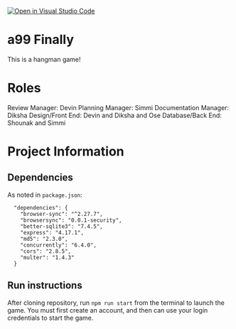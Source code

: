 [![Open in Visual Studio Code](https://classroom.github.com/assets/open-in-vscode-f059dc9a6f8d3a56e377f745f24479a46679e63a5d9fe6f495e02850cd0d8118.svg)](https://classroom.github.com/online_ide?assignment_repo_id=6394199&assignment_repo_type=AssignmentRepo)
# a99 Finally

This is a hangman game!

# Roles
Review Manager: Devin
Planning Manager: Simmi
Documentation Manager: Diksha
Design/Front End: Devin and Diksha and Ose
Database/Back End: Shounak and Simmi

# Project Information

## Dependencies
As noted in `package.json`: 

```
  "dependencies": {
    "browser-sync": "^2.27.7",
    "browsersync": "0.0.1-security",
    "better-sqlite3": "7.4.5",
    "express": "4.17.1",
    "md5": "2.3.0",
    "concurrently": "6.4.0",
    "cors": "2.8.5",
    "multer": "1.4.3"
  }
```

## Run instructions
After cloning repository, run `npm run start` from the terminal to launch the game. You must first create an account, and then can use your login credentials to start the game.
